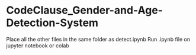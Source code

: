 # CodeClause_Gender-and-Age-Detection-System
Place all the other files in the same folder as detect.ipynb
Run .ipynb file on jupyter notebook or colab
